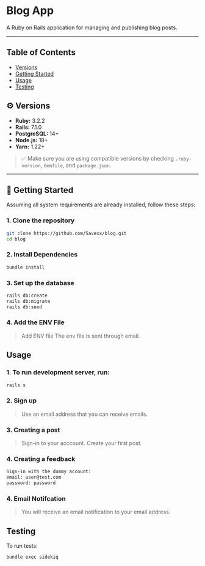 # Blog App

A Ruby on Rails application for managing and publishing blog posts.

---

## Table of Contents

- [Versions](#versions)
- [Getting Started](#getting-started)
- [Usage](#usage)
- [Testing](#testing)

## ⚙️ Versions

- **Ruby:** 3.2.2
- **Rails:** 7.1.0
- **PostgreSQL:** 14+
- **Node.js:** 18+
- **Yarn:** 1.22+

> ✅ Make sure you are using compatible versions by checking `.ruby-version`,
> `Gemfile`, and `package.json`.

---

## 🚀 Getting Started

Assuming all system requirements are already installed, follow these steps:

### 1. Clone the repository

```bash
git clone https://github.com/Savexx/blog.git
cd blog
```

### 2. Install Dependencies

```bash
bundle install
```

### 3. Set up the database

```bash
rails db:create
rails db:migrate
rails db:seed
```

### 4. Add the ENV File

> Add ENV file The env file is sent through email.

## Usage

### 1. To run development server, run:

```bash
rails s
```

### 2. Sign up

> Use an email address that you can receive emails.

### 3. Creating a post

> Sign-in to your acccount. Create your first post.

### 4. Creating a feedback

```bash
Sign-in with the dummy account:
email: user@test.com
password: password
```

### 4. Email Notifcation

> You will receive an email notification to your email address.

## Testing

To run tests:

```bash
bundle exec sidekiq
```
